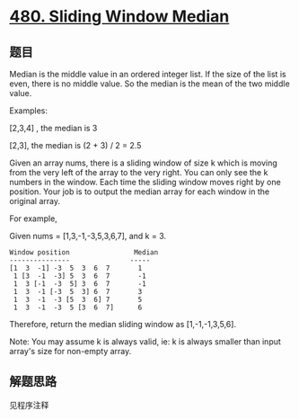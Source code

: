 # [480. Sliding Window Median](https://leetcode-cn.com/problems/sliding-window-median/)

## 题目

Median is the middle value in an ordered integer list. If the size of the list is even, there is no middle value. So the median is the mean of the two middle value.

Examples:

[2,3,4] , the median is 3

[2,3], the median is (2 + 3) / 2 = 2.5

Given an array nums, there is a sliding window of size k which is moving from the very left of the array to the very right. You can only see the k numbers in the window. Each time the sliding window moves right by one position. Your job is to output the median array for each window in the original array.

For example,

Given nums = [1,3,-1,-3,5,3,6,7], and k = 3.

```text
Window position                Median
---------------               -----
[1  3  -1] -3  5  3  6  7       1
 1 [3  -1  -3] 5  3  6  7       -1
 1  3 [-1  -3  5] 3  6  7       -1
 1  3  -1 [-3  5  3] 6  7       3
 1  3  -1  -3 [5  3  6] 7       5
 1  3  -1  -3  5 [3  6  7]      6
```

Therefore, return the median sliding window as [1,-1,-1,3,5,6].

Note:
You may assume k is always valid, ie: k is always smaller than input array's size for non-empty array.

## 解题思路

见程序注释
